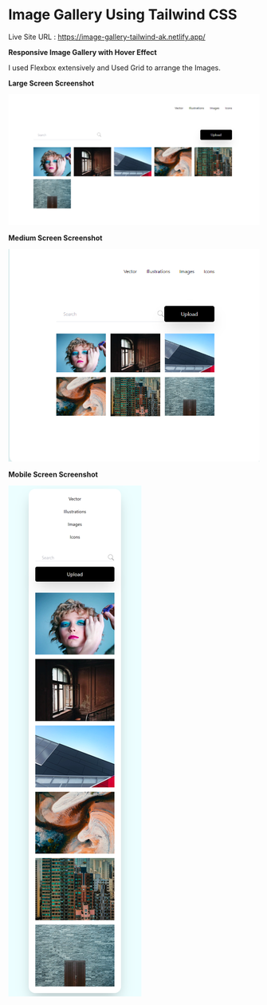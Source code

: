 # Image Gallery Using Tailwind CSS

Live Site URL : https://image-gallery-tailwind-ak.netlify.app/

**Responsive Image Gallery with Hover Effect**


I used Flexbox extensively and Used Grid to arrange the Images.

**Large Screen Screenshot**

![Large_Screenshot](images/Screenshot%20(65).png)


**Medium Screen Screenshot**

![Medium_Screenshot](images/Screenshot%20(66).png)


**Mobile Screen Screenshot**

![Mobile_Screenshot](images/Screenshot%20(67).png)
